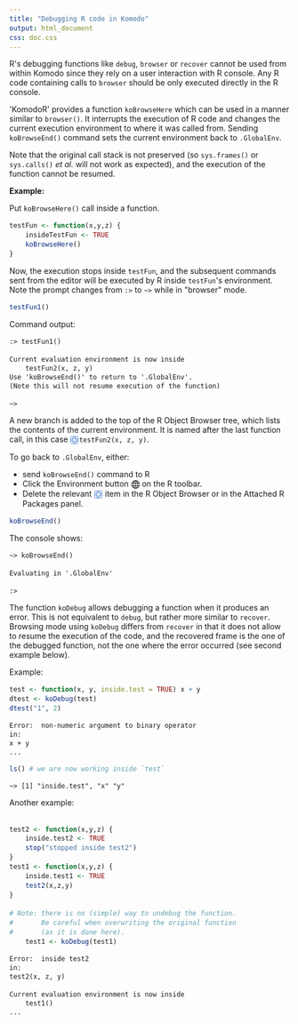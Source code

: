 ```yaml
---
title: "Debugging R code in Komodo"
output: html_document
css: doc.css
---
```


R's debugging functions like `debug`, `browser` or `recover` cannot be used from
within Komodo since they rely on a user interaction with R console. Any R code
containing calls to `browser` should be only executed directly in the R console. 

'KomodoR' provides a function `koBrowseHere` which can be used in a
manner similar to `browser()`. It interrupts the execution of R code and changes the 
current execution environment to where it was called from. Sending
`koBrowseEnd()` command sets the current environment back to `.GlobalEnv`. 

Note that the original call stack is not preserved (so `sys.frames()` or `sys.calls()` 
_et al._ will not work as expected), and the execution of the function cannot be resumed.

__Example:__

Put `koBrowseHere()` call inside a function.

```r
testFun <- function(x,y,z) {
    insideTestFun <- TRUE
    koBrowseHere()
}
```

Now, the execution stops inside `testFun`, and the subsequent commands sent from the
editor will be executed by R inside `testFun`'s environment.
Note the prompt changes from `:>` to `~>` while in "browser" mode.

```r
testFun1()
```

Command output:
```no-highlight
:> testFun1()

Current evaluation environment is now inside
	testFun2(x, z, y)
Use 'koBrowseEnd()' to return to '.GlobalEnv'.
(Note this will not resume execution of the function)

~>
```

A new branch is added to the top of the R Object Browser tree, which lists 
the contents of the current environment. It is named after the last function call, 
in this case <img src="img/environment.png" style="vertical-align: middle;" />`testFun2(x, z, y)`.

To go back to `.GlobalEnv`, either:

*  send `koBrowseEnd()` command to R
*  Click the Environment button <img src="img/GlobalEnv.png" style="vertical-align: middle;" /> on the R toolbar. 
*  Delete the relevant <img src="img/environment.png" style="vertical-align: middle;" /> item in the R Object Browser or in the Attached R Packages panel.


```r
koBrowseEnd()
```

The console shows:

```no-highlight
~> koBrowseEnd()

Evaluating in '.GlobalEnv'

:>
```

The function `koDebug` allows debugging a function when it produces an 
error. This is not equivalent to `debug`, but rather more similar to `recover`.
Browsing mode using `koDebug` differs from `recover` in that it does not allow 
to resume the execution of the code, and the recovered frame is the one of the 
debugged function, not the one where the error occurred (see second example below).

Example:
  
```r
test <- function(x, y, inside.test = TRUE) x + y 
dtest <- koDebug(test)
dtest("1", 2)
```

```no-highlight
Error:  non-numeric argument to binary operator 
in: 
x + y
...
```

```r
ls() # we are now working inside `test`
```
```no-highlight
~> [1] "inside.test", "x" "y"
```

Another example:

```r

test2 <- function(x,y,z) {
    inside.test2 <- TRUE
    stop("stopped inside test2")
}
test1 <- function(x,y,z) {
    inside.test1 <- TRUE
    test2(x,z,y)
}

# Note: there is no (simple) way to undebug the function. 
#       Be careful when overwriting the original function
#       (as it is done here).
	test1 <- koDebug(test1)
```

```no-highlight
Error:  inside test2 
in: 
test2(x, z, y)

Current evaluation environment is now inside
	test1()
...
```
